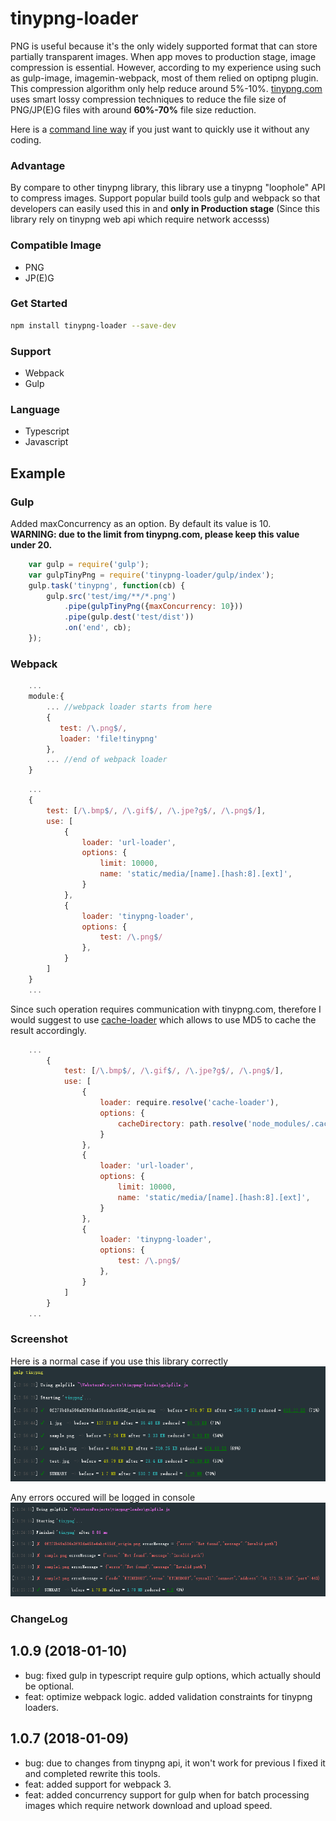 # tinypng-loader

PNG is useful because it's the only widely supported format that can store partially transparent images.
When app moves to production stage, image compression is essential. However, according to my experience using
such as gulp-image, imagemin-webpack, most of them relied on optipng plugin. This compression algorithm only help reduce
around 5%-10%. [tinypng.com](https://tinypng.com) uses smart lossy compression techniques to reduce the file size of PNG/JP(E)G files
with around <b>60%-70%</b> file size reduction.

Here is a [command line way](https://github.com/jf3096/tinypng-loader-cli) if you just want to quickly use it without any coding.

### Advantage
By compare to other tinypng library, this library use a tinypng "loophole" API to compress images.
Support popular build tools gulp and webpack so that developers can easily used this in and <b>only in Production stage</b> (Since this library rely on tinypng web api which require network accesss)

### Compatible Image
* PNG
* JP(E)G

### Get Started
```bash
npm install tinypng-loader --save-dev
```

### Support
* Webpack
* Gulp

### Language
* Typescript
* Javascript

## Example

### Gulp

Added maxConcurrency as an option. By default its value is 10. <br />
<strong>WARNING: due to the limit from tinypng.com, please keep this value under 20.</strong>

```javascript
    var gulp = require('gulp');
    var gulpTinyPng = require('tinypng-loader/gulp/index');
    gulp.task('tinypng', function(cb) {
        gulp.src('test/img/**/*.png')
            .pipe(gulpTinyPng({maxConcurrency: 10}))
            .pipe(gulp.dest('test/dist'))
            .on('end', cb);
    });
```

### Webpack
```javascript
    ...
    module:{
        ... //webpack loader starts from here
        {
           test: /\.png$/,
           loader: 'file!tinypng'
        },
        ... //end of webpack loader
    }
```

```javascript
    ...
    {
        test: [/\.bmp$/, /\.gif$/, /\.jpe?g$/, /\.png$/],
        use: [
            {
                loader: 'url-loader',
                options: {
                    limit: 10000,
                    name: 'static/media/[name].[hash:8].[ext]',
                }
            },
            {
                loader: 'tinypng-loader',
                options: {
                    test: /\.png$/
                },
            }
        ]
    }
    ...
```

Since such operation requires communication with tinypng.com, therefore I would suggest to use [cache-loader](https://github.com/webpack-contrib/cache-loader)
which allows to use MD5 to cache the result accordingly.

```javascript
    ...
        {
            test: [/\.bmp$/, /\.gif$/, /\.jpe?g$/, /\.png$/],
            use: [
                {
                    loader: require.resolve('cache-loader'),
                    options: {
                        cacheDirectory: path.resolve('node_modules/.cache-images')
                    }
                },
                {
                    loader: 'url-loader',
                    options: {
                        limit: 10000,
                        name: 'static/media/[name].[hash:8].[ext]',
                    }
                },
                {
                    loader: 'tinypng-loader',
                    options: {
                        test: /\.png$/
                    },
                }
            ]
        }
    ...
```

### Screenshot
Here is a normal case if you use this library correctly
![alt tag](./git-img/success.png)

Any errors occured will be logged in console
![alt tag](./git-img/error.png)

### ChangeLog

## 1.0.9 (2018-01-10)

* bug: fixed gulp in typescript require gulp options, which actually should be optional.
* feat: optimize webpack logic. added validation constraints for tinypng loaders.

## 1.0.7 (2018-01-09)

* bug: due to changes from tinypng api, it won't work for previous I fixed it and completed rewrite this tools.
* feat: added support for webpack 3.
* feat: added concurrency support for gulp when for batch processing images which require network download and upload speed.
